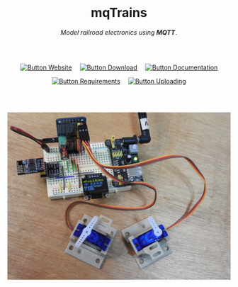 
<br>

<div align = center>

# mqTrains

*Model railroad electronics using* ***MQTT*** *.*

<br>
<br>

[![Button Website]][Website]   
[![Button Download]][Download]   
[![Button Documentation]][Documentation]

[![Button Requirements]][Requirements]   
[![Button Uploading]][Uploading]

<br>
<br>

<img
    src = 'resources/Showcase.jpg'
    width = 600
/>

</div>

<br>


<!----------------------------------------------------------------------------->

[Download]: https://github.com/ElectronicsArchiver/mqTrains/raw/main/released/mqTrains-UserReference.pdf
[Website]: https://www.mqtrains.com/

[Documentation]: released/mqTrains-UserReference.pdf
[Requirements]: docs/Requirements.md
[Uploading]: docs/Uploading.md


<!---------------------------------[ Buttons ]--------------------------------->

[Button Documentation]: https://img.shields.io/badge/Documentation-008FC7?style=for-the-badge&logoColor=white&logo=GitBook
[Button Requirements]: https://img.shields.io/badge/Requirements-167C80?style=for-the-badge&logoColor=white&logo=pnpm
[Button Uploading]: https://img.shields.io/badge/Uploading-CC6699?style=for-the-badge&logoColor=white&logo=RSS
[Button Download]: https://img.shields.io/badge/Download-C9284D?style=for-the-badge&logoColor=white&logo=DocuSign
[Button Website]: https://img.shields.io/badge/Website-569A31?style=for-the-badge&logoColor=white&logo=GoogleChrome
